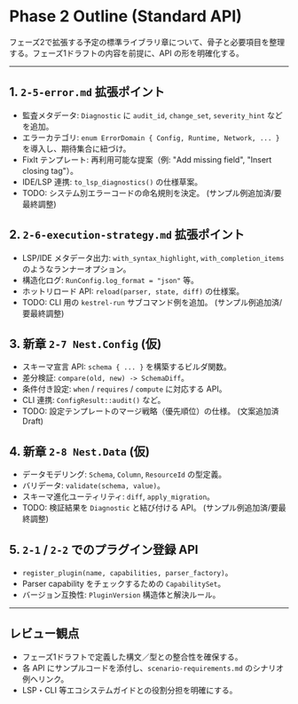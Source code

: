 # Phase 2 Outline (Standard API)

フェーズ2で拡張する予定の標準ライブラリ章について、骨子と必要項目を整理する。フェーズ1ドラフトの内容を前提に、API の形を明確化する。

---

## 1. `2-5-error.md` 拡張ポイント
- 監査メタデータ: `Diagnostic` に `audit_id`, `change_set`, `severity_hint` などを追加。
- エラーカテゴリ: `enum ErrorDomain { Config, Runtime, Network, ... }` を導入し、期待集合に紐づけ。
- FixIt テンプレート: 再利用可能な提案（例: "Add missing field", "Insert closing tag"）。
- IDE/LSP 連携: `to_lsp_diagnostics()` の仕様草案。
- TODO: システム別エラーコードの命名規則を決定。 (サンプル例追加済/要最終調整)

## 2. `2-6-execution-strategy.md` 拡張ポイント
- LSP/IDE メタデータ出力: `with_syntax_highlight`, `with_completion_items` のようなランナーオプション。
- 構造化ログ: `RunConfig.log_format = "json"` 等。
- ホットリロード API: `reload(parser, state, diff)` の仕様案。
- TODO: CLI 用の `kestrel-run` サブコマンド例を追加。 (サンプル例追加済/要最終調整)

## 3. 新章 `2-7 Nest.Config` (仮)
- スキーマ宣言 API: `schema { ... }` を構築するビルダ関数。
- 差分検証: `compare(old, new) -> SchemaDiff`。
- 条件付き設定: `when` / `requires` / `compute` に対応する API。
- CLI 連携: `ConfigResult::audit()` など。
- TODO: 設定テンプレートのマージ戦略（優先順位）の仕様。 (文案追加済 Draft)

## 4. 新章 `2-8 Nest.Data` (仮)
- データモデリング: `Schema`, `Column`, `ResourceId` の型定義。
- バリデータ: `validate(schema, value)`。
- スキーマ進化ユーティリティ: `diff`, `apply_migration`。
- TODO: 検証結果を `Diagnostic` と結び付ける API。 (サンプル例追加済/要最終調整)

## 5. `2-1` / `2-2` でのプラグイン登録 API
- `register_plugin(name, capabilities, parser_factory)`。
- Parser capability をチェックするための `CapabilitySet`。
- バージョン互換性: `PluginVersion` 構造体と解決ルール。

---

## レビュー観点
- フェーズ1ドラフトで定義した構文／型との整合性を確保する。
- 各 API にサンプルコードを添付し、`scenario-requirements.md` のシナリオ例へリンク。
- LSP・CLI 等エコシステムガイドとの役割分担を明確にする。
